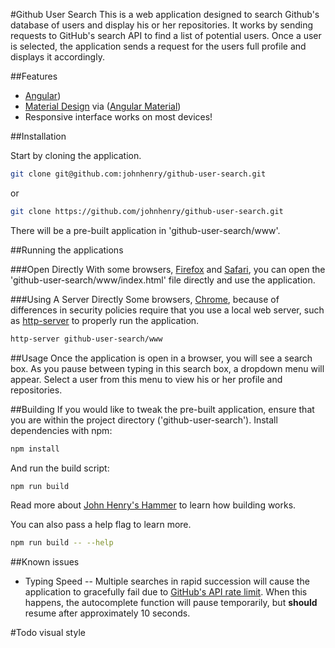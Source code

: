#Github User Search
This is a web application designed to search Github's database of users and display his or her repositories. It works by sending requests to GitHub's search API to find a list of potential users. Once a user is selected, the application sends a request for the users full profile and displays it accordingly.

##Features

- [Angular](https://angularjs.org/))
- [Material Design](https://www.google.com/design/spec/material-design/) via ([Angular Material](https://material.angularjs.org/))
- Responsive interface works on most devices!

##Installation

Start by cloning the application.

```bash
git clone git@github.com:johnhenry/github-user-search.git
```

or

```bash
git clone https://github.com/johnhenry/github-user-search.git
```

There will be a pre-built application in 'github-user-search/www'.

##Running the applications

###Open Directly
With some browsers, [Firefox](https://www.mozilla.org/en-US/firefox/) and [Safari](http://www.apple.com/safari/), you can open the 'github-user-search/www/index.html' file directly and use the application.

###Using A Server Directly
Some browsers, [Chrome](https://www.google.com/chrome), because of differences in security policies require that you use a local web server, such as [http-server](https://github.com/indexzero/http-server) to properly run the application.

```bash
http-server github-user-search/www
```

##Usage
Once the application is open in a browser, you will see a search box. As you pause between typing in this search box, a dropdown menu will appear. Select a user from this menu to view his or her profile and repositories.


##Building
If you would like to tweak the pre-built application, ensure that you are within the project directory ('github-user-search').
Install dependencies with npm:

```bash
npm install
```

And run the build script:
```bash
npm run build
```

Read more about [John Henry's Hammer](https://github.com/johnhenry/john-henrys-hammer) to learn how building works.

You can also pass a help flag to learn more.

```bash
npm run build -- --help
```

##Known issues

- Typing Speed -- Multiple searches in rapid succession will cause the application to gracefully fail due to [GitHub's API rate limit](https://developer.github.com/v3/search/#rate-limit). When this happens, the autocomplete function will pause temporarily, but **should** resume after approximately 10 seconds.


#Todo
visual style
